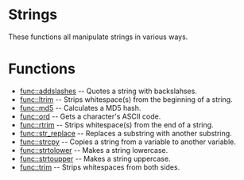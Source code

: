 # Strings
These functions all manipulate strings in various ways.
# Functions
* [func::addslashes](strings/addslashes.sh.md) -- Quotes a string with backslahses.
* [func::ltrim](strings/ltrim.sh.md) -- Strips whitespace(s) from the beginning of a string.
* [func::md5](strings/md5.sh.md) -- Calculates a MD5 hash.
* [func::ord](strings/ord.sh.md) -- Gets a character's ASCII code.
* [func::rtrim](strings/rtrim.sh.md) -- Strips whitespace(s) from the end of a string.
* [func::str_replace](strings/str_replace.sh.md) -- Replaces a substring with another substring.
* [func::strcpy](strings/strcpy.sh.md) -- Copies a string from a variable to another variable.
* [func::strtolower](strings/strtolower.sh.md) -- Makes a string lowercase.
* [func::strtoupper](strings/strtoupper.sh.md) -- Makes a string uppercase.
* [func::trim](strings/trim.sh.md) -- Strips whitespaces from both sides.
